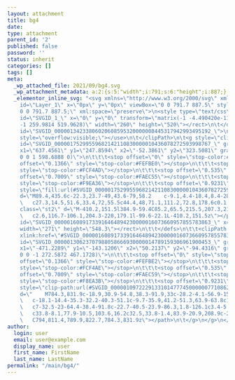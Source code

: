 ```yaml
---
layout: attachment
title: bg4
date: 
type: attachment
parent_id: '2'
published: false
password: ''
status: inherit
categories: []
tags: []
meta:
  _wp_attached_file: 2021/09/bg4.svg
  _wp_attachment_metadata: a:2:{s:5:"width";i:791;s:6:"height";i:887;}
  _elementor_inline_svg: "<svg xmlns=\"http://www.w3.org/2000/svg\" xmlns:xlink=\"http://www.w3.org/1999/xlink\"
    id=\"Layer_1\" x=\"0px\" y=\"0px\" viewBox=\"0 0 791.7 887.5\" style=\"enable-background:new
    0 0 791.7 887.5;\" xml:space=\"preserve\">\n<style type=\"text/css\">\n\t.st0{clip-path:url(#SVGID_00000165211532500153271020000005838442259712544401_);}\n\t.st1{fill:url(#SVGID_00000183216103043023782560000007484942775924374450_);}\n\t.st2{opacity:0.32;fill:none;stroke:#F9ED6B;stroke-width:3.1736;stroke-miterlimit:10;}\n\t\n\t\t.st3{clip-path:url(#SVGID_00000067943384611598348490000018065627103636396726_);fill:url(#SVGID_00000114041275938651924870000002892897738394291129_);}\n</style>\n<g>\n\t<defs>\n\t\t\n\t\t\t<rect
    id=\"SVGID_1_\" x=\"0\" y=\"0\" transform=\"matrix(-1 -4.490420e-11 4.490420e-11
    -1 259.9814 519.9628)\" width=\"260\" height=\"520\"></rect>\n\t</defs>\n\t<clipPath
    id=\"SVGID_00000134233806020608595320000008445317942993495192_\">\n\t\t<use xlink:href=\"#SVGID_1_\"
    style=\"overflow:visible;\"></use>\n\t</clipPath>\n\t<g style=\"clip-path:url(#SVGID_00000134233806020608595320000008445317942993495192_);\">\n\t\t\n\t\t\t<linearGradient
    id=\"SVGID_00000175299559682142110830000010436078272593998767_\" gradientUnits=\"userSpaceOnUse\"
    x1=\"637.4561\" y1=\"247.8594\" x2=\"-52.3861\" y2=\"323.5081\" gradientTransform=\"matrix(-1
    0 0 1 598.6888 0)\">\n\t\t\t<stop offset=\"0\" style=\"stop-color:#FFFFFF\"></stop>\n\t\t\t<stop
    offset=\"0.1366\" style=\"stop-color:#FEFBE0\"></stop>\n\t\t\t<stop offset=\"0.3447\"
    style=\"stop-color:#FCF4AD\"></stop>\n\t\t\t<stop offset=\"0.535\" style=\"stop-color:#FBEF7E\"></stop>\n\t\t\t<stop
    offset=\"0.7009\" style=\"stop-color:#FAEC55\"></stop>\n\t\t\t<stop offset=\"0.8358\"
    style=\"stop-color:#F9EA36\"></stop>\n\t\t\t<stop offset=\"0.9231\" style=\"stop-color:#F8E928\"></stop>\n\t\t</linearGradient>\n\t\t<path
    style=\"fill:url(#SVGID_00000175299559682142110830000010436078272593998767_);\"
    d=\"M89.4,435.6c-22.3,23.7-49,43.6-79,58.2    c-9.1,4.4-18.4,8.4-28.1,11.8c1.9-87.9,3.8-175.9,5.7-263.8c1.8-82,3.5-164,5.3-245.9C2-0.5,10.6,3.5,18.8,7.8
    \   c27.3,14.5,51.6,33.4,72,55.5c44.4,48,71.1,111.2,72.8,178.6c0.1,4.5,0.1,9,0,13.6C161.9,324,134.5,387.7,89.4,435.6z\"></path>\n\t\t<path
    class=\"st2\" d=\"M-410.2,151.5l384.9-59.4C85.2,65.5,215.5,207.3,219.2,303.4v0c0.1,1.4,0.1,2.9,0.1,4.3
    \   c2.6,116.7-106.1,204.3-220,179.1l-99.6-22.1L-410.2,151.5z\"></path>\n\t</g>\n</g>\n<g>\n\t<g>\n\t\t<defs>\n\t\t\t<rect
    id=\"SVGID_00000160891733916464894230000016073660957855783863_\" x=\"520.7\" y=\"339.2\"
    width=\"271\" height=\"548.3\"></rect>\n\t\t</defs>\n\t\t<clipPath id=\"SVGID_00000109722291331014777450000007710862883775497890_\">\n\t\t\t<use
    xlink:href=\"#SVGID_00000160891733916464894230000016073660957855783863_\" style=\"overflow:visible;\"></use>\n\t\t</clipPath>\n\t\t\n\t\t\t<linearGradient
    id=\"SVGID_00000130623707988058666930000014789159306961900453_\" gradientUnits=\"userSpaceOnUse\"
    x1=\"-471.2289\" y1=\"-143.1206\" x2=\"50.2137\" y2=\"-94.4316\" gradientTransform=\"matrix(-1
    0 0 -1 272.5872 467.1728)\">\n\t\t\t<stop offset=\"0\" style=\"stop-color:#FFFFFF\"></stop>\n\t\t\t<stop
    offset=\"0.1366\" style=\"stop-color:#FEFBE2\"></stop>\n\t\t\t<stop offset=\"0.3447\"
    style=\"stop-color:#FCF4AE\"></stop>\n\t\t\t<stop offset=\"0.535\" style=\"stop-color:#FBEF7F\"></stop>\n\t\t\t<stop
    offset=\"0.7009\" style=\"stop-color:#FAEC59\"></stop>\n\t\t\t<stop offset=\"0.8358\"
    style=\"stop-color:#F8EA3B\"></stop>\n\t\t\t<stop offset=\"0.9231\" style=\"stop-color:#F7E92E\"></stop>\n\t\t</linearGradient>\n\t\t\n\t\t\t<path
    style=\"clip-path:url(#SVGID_00000109722291331014777450000007710862883775497890_);fill:url(#SVGID_00000130623707988058666930000014789159306961900453_);\"
    d=\"    M784.3,831.9c-18.9,30.9-54.8,38.3-91.9,33c-28.2-4.1-56.9-15.6-79.2-29.5c-9-5.7-19.6-12.8-30.1-21
    \   c-18.1-14.4-35.3-32.2-40.3-51.1c-9.7-35.9,41.2-51.3,63.9-63.8c12.7-6.9,25-15.5,33.2-27.4c4.3-6.2,6.9-12.3,8.2-18.4
    \   c7-32.5-23-64.4-38.4-91.8c-22.7-40.5-23.9-86.3,1.8-126.1c3.4-5.2,7.1-10.3,11.1-15.1c25.7-31,62.4-52.3,101.3-61.6
    \   c33.8-8.1,77.9-10.5,103.6,16.2c32.5,33.8-1.4,83.9-20.9,208.9c-2.3,15.4-4.6,31.9-6.4,49.7c-5.5,54.5,4.7,109.7-3.9,164
    \   C794,811.4,789.9,822.7,784.3,831.9z\"></path>\n\t</g>\n</g>\n</svg>"
author:
  login: user
  email: user@example.com
  display_name: user
  first_name: FirstName
  last_name: LastName
permalink: "/main/bg4/"
---
```

